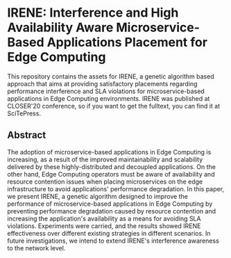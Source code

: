 # IRENE: Interference and High Availability Aware Microservice-Based Applications Placement for Edge Computing

This repository contains the assets for IRENE, a genetic algorithm based approach that aims at providing satisfactory placements regarding performance interference and SLA violations for microservice-based applications in Edge Computing environments. IRENE was published at CLOSER'20 conference, so if you want to get the fulltext, you can find it at SciTePress. 

## Abstract

The adoption of microservice-based applications in Edge Computing is increasing, as a result of the improved maintainability and scalability delivered by these highly-distributed and decoupled applications. On the other hand, Edge Computing operators must be aware of availability and resource contention issues when placing microservices on the edge infrastructure to avoid applications' performance degradation. In this paper, we present IRENE, a genetic algorithm designed to improve the performance of microservice-based applications in Edge Computing by preventing performance degradation caused by resource contention and increasing the application's availability as a means for avoiding SLA violations. Experiments were carried, and the results showed IRENE effectiveness over different existing strategies in different scenarios. In future investigations, we intend to extend IRENE's interference awareness to the network level.
